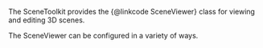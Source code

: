 The SceneToolkit provides the {@linkcode SceneViewer} class for viewing and editing 3D scenes.  

The SceneViewer can be configured in a variety of ways.

